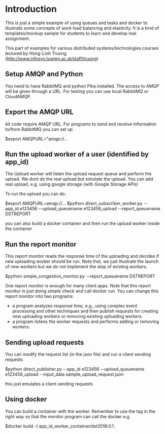 # Introduction
This is just a simple example of using queues and tasks and docker to illustrate
some concepts of work load balancing and elasticity.
It is a kind of templates/mockup sample for students to learn and
develop real assignment.

This part of examples for various distributed systems/technologies courses
lectured by Hong-Linh Truong (http://www.infosys.tuwien.ac.at/staff/truong)

## Setup AMQP and Python

You need to have RabbitMQ and python Pika installed. The access to AMQP will be
given through a URL. For testing you can use local RabbitMQ or CloudAMQP.

## Export the AMQP URL
All code require AMQP URL.
For programs to send and receive information to/from RabbitMQ you can set up

$export AMQPURL="amqp://...

## Run the upload worker of a user (identified by app_id)
The Upload worker will listen the upload request queue and perform the upload.
We dont do the real upload but simulate the upload. You can add real upload, e.g.
using google storage (with Google Storage APIs)

To run the upload you can do:

$export AMQPURL=amqp://...
$python direct_subscriber_worker.py  --app_id e123456  --upload_queuename e123456_upload --report_queuename DSTREPORT

you can also build a docker container and then run the upload worker inside the
container

## Run the report monitor
This report monitor reads the response time of the uploading and decides if
new uploading worker should be run. Note that, we just illustrate the launch
of new workers but we do not implement the stop of existing workers.

$python simple_congestion_monitor.py --report_queuename DSTREPORT

One report monitor is enough for many client apps. Note that this report monitor
is just doing simple check and call docker run. You can change this report monitor
into two programs:
- a program analyzes response time, e.g., using complex event processing and
other techniques and then publish requests for creating new uploading workers
or removing existing uploading workers.
- a program listens the worker requests and performs adding or removing workers.

## Sending upload requests

You can modify the request list (in the json file) and run a client sending requests

$python direct_publisher.py --app_id e123456 --upload_queuename e123456_upload --input_data sample_upload_request.json

this just emulates a client sending requests

## Using docker

You can build a container with the worker. Remember to use the tag in the right way so that
the monitor program can call the docker
e.g

$docker build -t app_id_worker_container/dst2018:0.1 .

